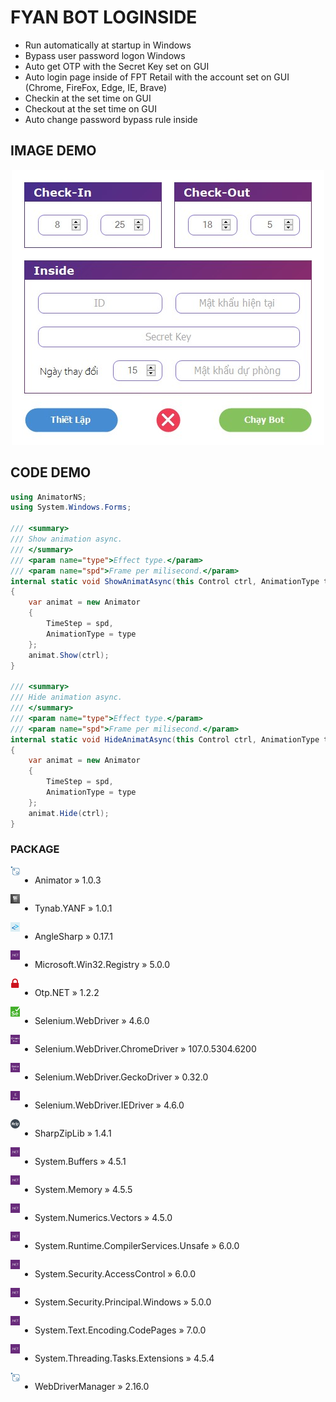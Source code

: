 # FYAN BOT LOGINSIDE
- Run automatically at startup in Windows
- Bypass user password logon Windows
- Auto get OTP with the Secret Key set on GUI
- Auto login page inside of FPT Retail with the account set on GUI (Chrome, FireFox, Edge, IE, Brave)
- Checkin at the set time on GUI
- Checkout at the set time on GUI
- Auto change password bypass rule inside

## IMAGE DEMO
<p align="center">
<img src="https://raw.githubusercontent.com/Tynab/Loginside-FYAN-Bot/main/pic/0.jpg"></img>
</p>

## CODE DEMO
```c#
using AnimatorNS;
using System.Windows.Forms;

/// <summary>
/// Show animation async.
/// </summary>
/// <param name="type">Effect type.</param>
/// <param name="spd">Frame per milisecond.</param>
internal static void ShowAnimatAsync(this Control ctrl, AnimationType type, float spd)
{
	var animat = new Animator
	{
		TimeStep = spd,
		AnimationType = type
	};
	animat.Show(ctrl);
}

/// <summary>
/// Hide animation async.
/// </summary>
/// <param name="type">Effect type.</param>
/// <param name="spd">Frame per milisecond.</param>
internal static void HideAnimatAsync(this Control ctrl, AnimationType type, float spd)
{
	var animat = new Animator
	{
		TimeStep = spd,
		AnimationType = type
	};
	animat.Hide(ctrl);
}
```

### PACKAGE
<img src="https://raw.githubusercontent.com/Tynab/Loginside-FYAN-Bot/main/pic/4.png" align="left" width="3%" height="3%"></img>
<div style="display:flex;">

- Animator » 1.0.3

</div>
<img src="https://raw.githubusercontent.com/Tynab/Loginside-FYAN-Bot/main/pic/1.png" align="left" width="3%" height="3%"></img>
<div style="display:flex;">

- Tynab.YANF » 1.0.1

</div>
<img src="https://raw.githubusercontent.com/Tynab/Loginside-FYAN-Bot/main/pic/9.png" align="left" width="3%" height="3%"></img>
<div style="display:flex;">

- AngleSharp » 0.17.1

</div>
<img src="https://raw.githubusercontent.com/Tynab/Loginside-FYAN-Bot/main/pic/8.png" align="left" width="3%" height="3%"></img>
<div style="display:flex;">

- Microsoft.Win32.Registry » 5.0.0

</div>
<img src="https://raw.githubusercontent.com/Tynab/Loginside-FYAN-Bot/main/pic/5.png" align="left" width="3%" height="3%"></img>
<div style="display:flex;">

- Otp.NET » 1.2.2

</div>
<img src="https://raw.githubusercontent.com/Tynab/Loginside-FYAN-Bot/main/pic/6.png" align="left" width="3%" height="3%"></img>
<div style="display:flex;">

- Selenium.WebDriver » 4.6.0

</div>
<img src="https://raw.githubusercontent.com/Tynab/Loginside-FYAN-Bot/main/pic/7.png" align="left" width="3%" height="3%"></img>
<div style="display:flex;">

- Selenium.WebDriver.ChromeDriver » 107.0.5304.6200

</div>
<img src="https://raw.githubusercontent.com/Tynab/Loginside-FYAN-Bot/main/pic/2.png" align="left" width="3%" height="3%"></img>
<div style="display:flex;">

- Selenium.WebDriver.GeckoDriver » 0.32.0

</div>
<img src="https://raw.githubusercontent.com/Tynab/Loginside-FYAN-Bot/main/pic/3.png" align="left" width="3%" height="3%"></img>
<div style="display:flex;">

- Selenium.WebDriver.IEDriver » 4.6.0

</div>
<img src="https://raw.githubusercontent.com/Tynab/Loginside-FYAN-Bot/main/pic/10.png" align="left" width="3%" height="3%"></img>
<div style="display:flex;">

- SharpZipLib » 1.4.1

</div>
<img src="https://raw.githubusercontent.com/Tynab/Loginside-FYAN-Bot/main/pic/8.png" align="left" width="3%" height="3%"></img>
<div style="display:flex;">

- System.Buffers » 4.5.1

</div>
<img src="https://raw.githubusercontent.com/Tynab/Loginside-FYAN-Bot/main/pic/8.png" align="left" width="3%" height="3%"></img>
<div style="display:flex;">

- System.Memory » 4.5.5

</div>
<img src="https://raw.githubusercontent.com/Tynab/Loginside-FYAN-Bot/main/pic/8.png" align="left" width="3%" height="3%"></img>
<div style="display:flex;">

- System.Numerics.Vectors » 4.5.0

</div>
<img src="https://raw.githubusercontent.com/Tynab/Loginside-FYAN-Bot/main/pic/8.png" align="left" width="3%" height="3%"></img>
<div style="display:flex;">

- System.Runtime.CompilerServices.Unsafe » 6.0.0

</div>
<img src="https://raw.githubusercontent.com/Tynab/Loginside-FYAN-Bot/main/pic/8.png" align="left" width="3%" height="3%"></img>
<div style="display:flex;">

- System.Security.AccessControl » 6.0.0

</div>
<img src="https://raw.githubusercontent.com/Tynab/Loginside-FYAN-Bot/main/pic/8.png" align="left" width="3%" height="3%"></img>
<div style="display:flex;">

- System.Security.Principal.Windows » 5.0.0

</div>
<img src="https://raw.githubusercontent.com/Tynab/Loginside-FYAN-Bot/main/pic/8.png" align="left" width="3%" height="3%"></img>
<div style="display:flex;">

- System.Text.Encoding.CodePages » 7.0.0

</div>
<img src="https://raw.githubusercontent.com/Tynab/Loginside-FYAN-Bot/main/pic/8.png" align="left" width="3%" height="3%"></img>
<div style="display:flex;">

- System.Threading.Tasks.Extensions » 4.5.4

</div>
<img src="https://raw.githubusercontent.com/Tynab/Loginside-FYAN-Bot/main/pic/4.png" align="left" width="3%" height="3%"></img>
<div style="display:flex;">

- WebDriverManager » 2.16.0

</div>

